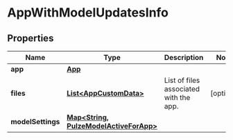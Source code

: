 

# AppWithModelUpdatesInfo


## Properties

| Name | Type | Description | Notes |
|------------ | ------------- | ------------- | -------------|
|**app** | [**App**](App.md) |  |  |
|**files** | [**List&lt;AppCustomData&gt;**](AppCustomData.md) | List of files associated with the app. |  [optional] |
|**modelSettings** | [**Map&lt;String, PulzeModelActiveForApp&gt;**](PulzeModelActiveForApp.md) |  |  |



